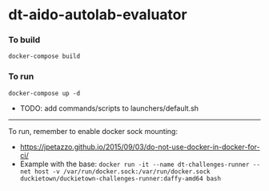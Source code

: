 # dt-aido-autolab-evaluator

### To build
`docker-compose build`

### To run
`docker-compose up -d`
* TODO: add commands/scripts to launchers/default.sh

---
To run, remember to enable docker sock mounting:
* https://jpetazzo.github.io/2015/09/03/do-not-use-docker-in-docker-for-ci/
* Example with the base: `docker run -it --name dt-challenges-runner --net host -v /var/run/docker.sock:/var/run/docker.sock duckietown/duckietown-challenges-runner:daffy-amd64 bash`
